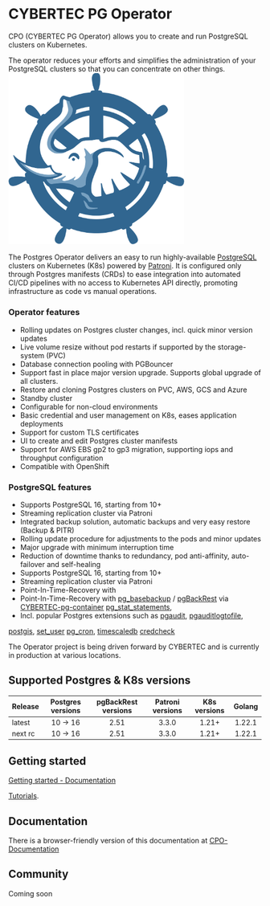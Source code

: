 
# CYBERTEC PG Operator

CPO (CYBERTEC PG Operator) allows you to create and run PostgreSQL clusters on Kubernetes.

The operator reduces your efforts and simplifies the administration of your PostgreSQL clusters so that you can concentrate on other things.
<img src="docs/diagrams/cpo_logo.svg" width="350">

The Postgres Operator delivers an easy to run highly-available [PostgreSQL](https://www.postgresql.org/)
clusters on Kubernetes (K8s) powered by [Patroni](https://github.com/zalando/patroni).
It is configured only through Postgres manifests (CRDs) to ease integration into automated CI/CD
pipelines with no access to Kubernetes API directly, promoting infrastructure as code vs manual operations.

### Operator features

* Rolling updates on Postgres cluster changes, incl. quick minor version updates
* Live volume resize without pod restarts if supported by the storage-system (PVC)
* Database connection pooling with PGBouncer
* Support fast in place major version upgrade. Supports global upgrade of all clusters.
* Restore and cloning Postgres clusters on PVC, AWS, GCS and Azure
* Standby cluster
* Configurable for non-cloud environments
* Basic credential and user management on K8s, eases application deployments
* Support for custom TLS certificates
* UI to create and edit Postgres cluster manifests
* Support for AWS EBS gp2 to gp3 migration, supporting iops and throughput configuration
* Compatible with OpenShift

### PostgreSQL features

* Supports PostgreSQL 16, starting from 10+
* Streaming replication cluster via Patroni
* Integrated backup solution, automatic backups and very easy restore (Backup & PITR)
* Rolling update procedure for adjustments to the pods and minor updates
* Major upgrade with minimum interruption time
* Reduction of downtime thanks to redundancy, pod anti-affinity, auto-failover and self-healing
* Supports PostgreSQL 16, starting from 10+
* Streaming replication cluster via Patroni
* Point-In-Time-Recovery with
* Point-In-Time-Recovery with
[pg_basebackup](https://www.postgresql.org/docs/16/app-pgbasebackup.html) /
[pgBackRest](https://pgbackrest.org/) via [CYBERTEC-pg-container](https://github.com/cybertec-postgresql/CYBERTEC-pg-container)
[pg_stat_statements](https://www.postgresql.org/docs/16/pgstatstatements.html),
* Incl. popular Postgres extensions such as
[pgaudit](https://github.com/pgaudit/pgaudit),
[pgauditlogtofile](https://github.com/fmbiete/pgauditlogtofile),
<!-- [pg_partman](https://github.com/pgpartman/pg_partman), -->
[postgis](https://postgis.net/),
[set_user](https://github.com/pgaudit/set_user)
[pg_cron](https://github.com/citusdata/pg_cron),
[timescaledb](https://github.com/timescale/timescaledb)
[credcheck](https://github.com/MigOpsRepos/credcheck)

The Operator project is being driven forward by CYBERTEC and is currently in production at various locations.

## Supported Postgres & K8s versions

| Release   | Postgres versions | pgBackRest versions   | Patroni versions | K8s versions      | Golang  |
| :-------- | :---------------: | :-------------------: | :--------------: | :----------------:| :-----: |
| latest    | 10 &rarr; 16      | 2.51                  | 3.3.0            | 1.21+             | 1.22.1  |
| next rc   | 10 &rarr; 16      | 2.51                  | 3.3.0            | 1.21+             | 1.22.1  |

## Getting started

[Getting started - Documentation](https://cybertec-postgresql.github.io/CYBERTEC-pg-operator/documentation/how-to-use/installation/) 

[Tutorials](https://github.com/cybertec-postgresql/CYBERTEC-operator-tutorials).


## Documentation

There is a browser-friendly version of this documentation at
[CPO-Documentation](https://cybertec-postgresql.github.io/CYBERTEC-pg-operator/)

## Community

Coming soon 